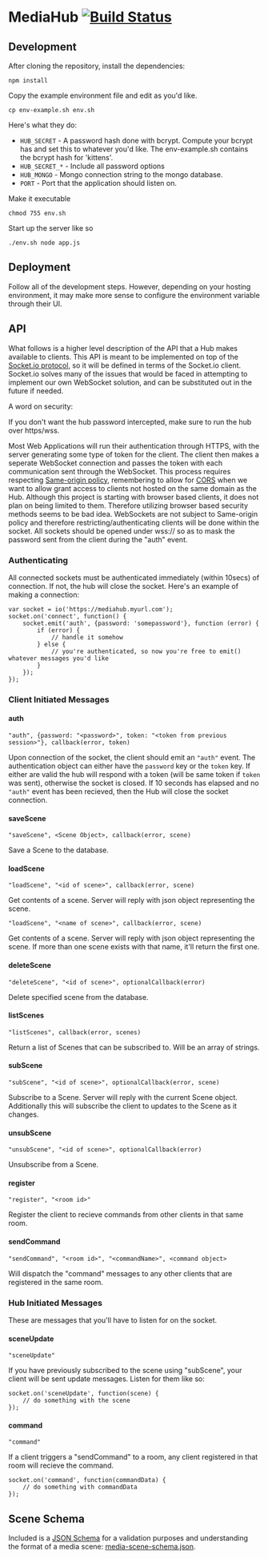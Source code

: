 MediaHub [![Build Status](https://travis-ci.org/Colum-SMA-Dev/MediaHub.svg?branch=master)](https://travis-ci.org/Colum-SMA-Dev/MediaHub)
========

## Development

After cloning the repository, install the dependencies:

```
npm install
```

Copy the example environment file and edit as you'd like.  

```
cp env-example.sh env.sh
```

Here's what they do:
* `HUB_SECRET` - A password hash done with bcrypt.  Compute your bcrypt has and set this to whatever you'd like.  The env-example.sh contains the bcrypt hash for 'kittens'.
* `HUB_SECRET_*` - Include all password options
* `HUB_MONGO` - Mongo connection string to the mongo database.
* `PORT` - Port that the application should listen on.

Make it executable

```
chmod 755 env.sh
```

Start up the server like so

```
./env.sh node app.js
```

## Deployment

Follow all of the development steps.  However, depending on your hosting environment, it may make more sense to configure the environment variable through their UI.

## API

What follows is a higher level description of the API that a Hub makes available to clients.  This API is meant to be implemented on top of the [Socket.io protocol](https://github.com/Automattic/socket.io-protocol), so it will be defined in terms of the Socket.io client.  Socket.io solves many of the issues that would be faced in attempting to implement our own WebSocket solution, and can be substituted out in the future if needed.

A word on security:

If you don't want the hub password intercepted, make sure to run the hub over https/wss.

Most Web Applications will run their authentication through HTTPS, with the server generating some type of token for the client.  The client then makes a seperate WebSocket connection and passes the token with each communication sent through the WebSocket.  This process requires respecting [Same-origin policy](https://en.wikipedia.org/wiki/Same-origin_policy), remembering to allow for [CORS](https://en.wikipedia.org/wiki/Same-origin_policy#Cross-Origin_Resource_Sharing) when we want to allow grant access to clients not hosted on the same domain as the Hub.  Although this project is starting with browser based clients, it does not plan on being limited to them.  Therefore utilizing browser based security methods seems to be bad idea.  WebSockets are not subject to Same-origin policy and therefore restricting/authenticating clients will be done within the socket.  All sockets should be opened under wss:// so as to mask the password sent from the client during the "auth" event.


### Authenticating

All connected sockets must be authenticated immediately (within 10secs) of connection.  If not, the hub will close the socket.  Here's an example of making a connection:

```
var socket = io('https://mediahub.myurl.com');
socket.on('connect', function() {
    socket.emit('auth', {password: 'somepassword'}, function (error) {
        if (error) {
            // handle it somehow
        } else {
            // you're authenticated, so now you're free to emit() whatever messages you'd like
        }
    });
});
```

### Client Initiated Messages

#### auth

`"auth", {password: "<password>", token: "<token from previous session>"}, callback(error, token)`

Upon connection of the socket, the client should emit an `"auth"` event.  The authentication object can either have the `password` key or the `token` key.  If either are valid the hub will respond with a token (will be same token if `token` was sent), otherwise the socket is closed.  If 10 seconds has elapsed and no `"auth"` event has been recieved, then the Hub will close the socket connection.

#### saveScene

`"saveScene", <Scene Object>, callback(error, scene)`

Save a Scene to the database.

#### loadScene

`"loadScene", "<id of scene>", callback(error, scene)`

Get contents of a scene.  Server will reply with json object representing the scene.

`"loadScene", "<name of scene>", callback(error, scene)`

Get contents of a scene.  Server will reply with json object representing the scene. If more than one scene exists with that name, it'll return the first one.  


#### deleteScene 

`"deleteScene", "<id of scene>", optionalCallback(error)`

Delete specified scene from the database.

#### listScenes

`"listScenes", callback(error, scenes)`

Return a list of Scenes that can be subscribed to.  Will be an array of strings.

#### subScene

`"subScene", "<id of scene>", optionalCallback(error, scene)`

Subscribe to a Scene.  Server will reply with the current Scene object.  Additionally this will subscribe the client to updates to the Scene as it changes. 

#### unsubScene

`"unsubScene", "<id of scene>", optionalCallback(error)`

Unsubscribe from a Scene.

#### register

`"register", "<room id>"`

Register the client to recieve commands from other clients in that same room.

#### sendCommand

`"sendCommand", "<room id>", "<commandName>", <command object>`

Will dispatch the "command" messages to any other clients that are registered in the same room.



### Hub Initiated Messages

These are messages that you'll have to listen for on the socket. 

#### sceneUpdate

`"sceneUpdate"`

If you have previously subscribed to the scene using "subScene", your client will be sent update messages.  Listen for them like so:

```
socket.on('sceneUpdate', function(scene) {
    // do something with the scene
});
```

#### command

`"command"`

If a client triggers a "sendCommand" to a room, any client registered in that room will recieve the command.

```
socket.on('command', function(commandData) {
    // do something with commandData
});
```


## Scene Schema

Included is a [JSON Schema](http://json-schema.org/) for a validation purposes and understanding the format of a media scene: [media-scene-schema.json](docs/media-scene-schema.json).

